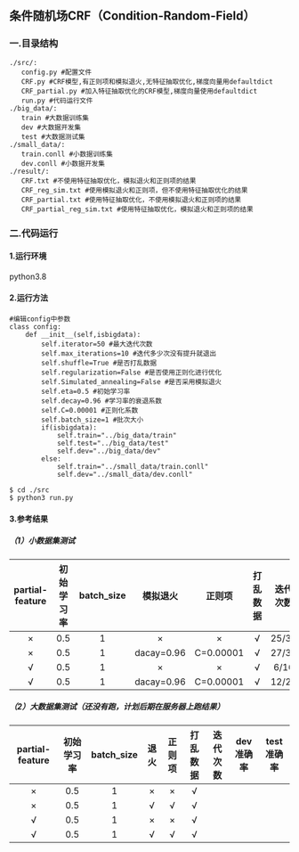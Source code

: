 ## 条件随机场CRF（Condition-Random-Field）

### 一.目录结构

```
./src/:
   config.py #配置文件
   CRF.py #CRF模型,有正则项和模拟退火,无特征抽取优化,梯度向量用defaultdict
   CRF_partial.py #加入特征抽取优化的CRF模型,梯度向量使用defaultdict
   run.py #代码运行文件
./big_data/:
   train #大数据训练集
   dev #大数据开发集
   test #大数据测试集
./small_data/:
   train.conll #小数据训练集
   dev.conll #小数据开发集
./result/:
   CRF.txt #不使用特征抽取优化，模拟退火和正则项的结果
   CRF_reg_sim.txt #使用模拟退火和正则项，但不使用特征抽取优化的结果
   CRF_partial.txt #使用特征抽取优化，不使用模拟退火和正则项的结果
   CRF_partial_reg_sim.txt #使用特征抽取优化，模拟退火和正则项的结果
```

### 二.代码运行

#### 1.运行环境

python3.8

#### 2.运行方法

```
#编辑config中参数
class config:
    def __init__(self,isbigdata):
        self.iterator=50 #最大迭代次数
        self.max_iterations=10 #迭代多少次没有提升就退出
        self.shuffle=True #是否打乱数据
        self.regularization=False #是否使用正则化进行优化
        self.Simulated_annealing=False #是否采用模拟退火
        self.eta=0.5 #初始学习率
        self.decay=0.96 #学习率的衰退系数
        self.C=0.00001 #正则化系数
        self.batch_size=1 #批次大小
        if(isbigdata):
            self.train="../big_data/train"
            self.test="../big_data/test"
            self.dev="../big_data/dev"
        else:
            self.train="../small_data/train.conll"
            self.dev="../small_data/dev.conll"
```

```
$ cd ./src
$ python3 run.py
```

#### 3.参考结果

##### （1）小数据集测试

| partial-feature | 初始学习率 | batch_size |  模拟退火  |  正则项   | 打乱数据 | 迭代次数 | dev准确率 | 时间 |
| :-------------: | :--------: | :--------: | :--------: | :-------: | :------: | :------: | :-------: | :--: |
|        ×        |    0.5     |     1      |     ×      |     ×     |    √     |  25/35   |  88.70%   | 1640 |
|        ×        |    0.5     |     1      | dacay=0.96 | C=0.00001 |    √     |  27/37   |  88.79%   | 1700 |
|        √        |    0.5     |     1      |     ×      |     ×     |    √     |   6/16   |  88.96%   | 322  |
|        √        |    0.5     |     1      | dacay=0.96 | C=0.00001 |    √     |  12/22   |  89.06%   | 465  |

##### （2）大数据集测试（还没有跑，计划后期在服务器上跑结果）

| partial-feature | 初始学习率 | batch_size | 退火 | 正则项 | 打乱数据 | 迭代次数 | dev准确率 | test准确率 |
| :-------------: | :--------: | :--------: | :--: | :----: | :------: | :------: | :-------: | :--------: |
|        ×        |    0.5     |     1      |  ×   |   ×    |    √     |          |           |            |
|        ×        |    0.5     |     1      |  √   |   √    |    √     |          |           |            |
|        √        |    0.5     |     1      |  ×   |   ×    |    √     |          |           |            |
|        √        |    0.5     |     1      |  √   |   √    |    √     |          |           |            |


